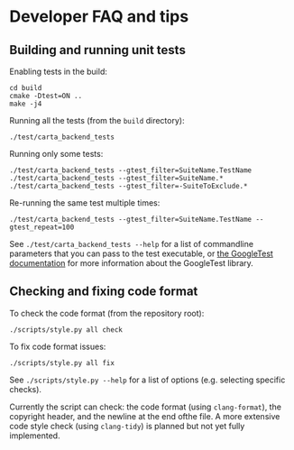 Developer FAQ and tips
======================

Building and running unit tests
-------------------------------

Enabling tests in the build:

```shell
cd build
cmake -Dtest=ON ..
make -j4
```

Running all the tests (from the `build` directory):

```shell
./test/carta_backend_tests
```

Running only some tests:

```shell
./test/carta_backend_tests --gtest_filter=SuiteName.TestName
./test/carta_backend_tests --gtest_filter=SuiteName.*
./test/carta_backend_tests --gtest_filter=-SuiteToExclude.*
```

Re-running the same test multiple times:

```shell
./test/carta_backend_tests --gtest_filter=SuiteName.TestName --gtest_repeat=100
```

See `./test/carta_backend_tests --help` for a list of commandline parameters that you can pass to the test executable, or [the GoogleTest documentation](https://google.github.io/googletest/) for more information about the GoogleTest library.

Checking and fixing code format
-------------------------------

To check the code format (from the repository root):

```shell
./scripts/style.py all check
```

To fix code format issues:

```shell
./scripts/style.py all fix
```

See `./scripts/style.py --help` for a list of options (e.g. selecting specific checks).

Currently the script can check: the code format (using `clang-format`), the copyright header, and the newline at the end ofthe file. A more extensive code style check (using `clang-tidy`) is planned but not yet fully implemented.
